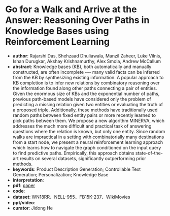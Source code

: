 #  Go for a Walk and Arrive at the Answer: Reasoning Over Paths in Knowledge Bases using Reinforcement Learning
- **author**:  Rajarshi Das, Shehzaad Dhuliawala, Manzil Zaheer, Luke Vilnis, Ishan Durugkar, Akshay Krishnamurthy, Alex Smola, Andrew McCallum
- **abstract**: Knowledge bases (KB), both automatically and manually constructed, are often incomplete --- many valid facts can be inferred from the KB by synthesizing existing information. A popular approach to KB completion is to infer new relations by combinatory reasoning over the information found along other paths connecting a pair of entities. Given the enormous size of KBs and the exponential number of paths, previous path-based models have considered only the problem of predicting a missing relation given two entities or evaluating the truth of a proposed triple. Additionally, these methods have traditionally used random paths between fixed entity pairs or more recently learned to pick paths between them. We propose a new algorithm MINERVA, which addresses the much more difficult and practical task of answering questions where the relation is known, but only one entity. Since random walks are impractical in a setting with combinatorially many destinations from a start node, we present a neural reinforcement learning approach which learns how to navigate the graph conditioned on the input query to find predictive paths. Empirically, this approach obtains state-of-the-art results on several datasets, significantly outperforming prior methods.
- **keywords**: Product Description Generation; Controllable Text Generation; Personalization; Knowledge Base
- **interpretation**:
- **pdf**: [paper](https://arxiv.org/pdf/1711.05851.pdf)
- **code**: 
- **dataset**: WN18RR、NELL-955、FB15K-237、WikiMovies
- **ppt/video**:
- **curator**: Jidong He
